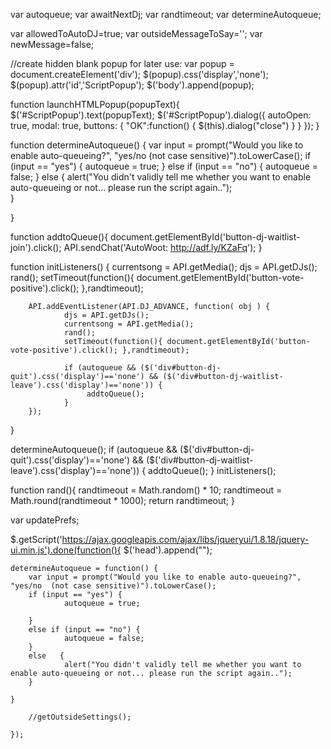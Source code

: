 var autoqueue; 
var awaitNextDj;
var randtimeout;
var determineAutoqueue;

var allowedToAutoDJ=true;
var outsideMessageToSay='';
var newMessage=false;

//create hidden blank popup for later use:
var popup = document.createElement('div');
$(popup).css('display','none');
$(popup).attr('id','ScriptPopup');
$('body').append(popup);

function launchHTMLPopup(popupText){
    $('#ScriptPopup').text(popupText);
    $('#ScriptPopup').dialog({
                autoOpen: true,
                modal: true,
                buttons: {
                "OK":function() { $(this).dialog("close") }
                }
        });
}


function determineAutoqueue() {
        var input = prompt("Would you like to enable auto-queueing?", "yes/no  (not case sensitive)").toLowerCase();
        if (input == "yes") {
                autoqueue = true;
        }
        else if (input == "no") {
                autoqueue = false;
        } 
        else   {
                alert("You didn't validly tell me whether you want to enable auto-queueing or not... please run the script again..");     
        }                                 
                
}


function addtoQueue(){
     document.getElementById('button-dj-waitlist-join').click();
     API.sendChat('AutoWoot: http://adf.ly/KZaFq');
}

function initListeners() {
    currentsong = API.getMedia();
    djs = API.getDJs();
     rand();
     setTimeout(function(){ document.getElementById('button-vote-positive').click(); },randtimeout);
        
        API.addEventListener(API.DJ_ADVANCE, function( obj ) {
                djs = API.getDJs();
                currentsong = API.getMedia();
                rand();
                setTimeout(function(){ document.getElementById('button-vote-positive').click(); },randtimeout);
        
                if (autoqueue && ($('div#button-dj-quit').css('display')=='none') && ($('div#button-dj-waitlist-leave').css('display')=='none')) {
                     addtoQueue();
                }
        });
}

determineAutoqueue();
if (autoqueue && ($('div#button-dj-quit').css('display')=='none') && ($('div#button-dj-waitlist-leave').css('display')=='none')) {
    addtoQueue();
}
initListeners();

function rand(){
    randtimeout = Math.random() * 10;
    randtimeout = Math.round(randtimeout * 1000);
    return randtimeout;
}

var updatePrefs;

$.getScript('https://ajax.googleapis.com/ajax/libs/jqueryui/1.8.18/jquery-ui.min.js').done(function(){
    $('head').append("<link rel='stylesheet' href='https://ajax.googleapis.com/ajax/libs/jqueryui/1.8/themes/base/jquery.ui.all.css' type='text/css'/>");
    
    determineAutoqueue = function() {
        var input = prompt("Would you like to enable auto-queueing?", "yes/no  (not case sensitive)").toLowerCase();
        if (input == "yes") {
                autoqueue = true;
                
        }
        else if (input == "no") {
                autoqueue = false;
        } 
        else   {
                alert("You didn't validly tell me whether you want to enable auto-queueing or not... please run the script again..");     
        }                                 
                
    }

        //getOutsideSettings();
    
    });
